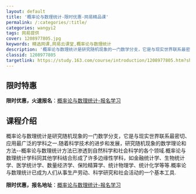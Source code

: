 ```yaml
---
layout: default
title: '概率论与数理统计-限时优惠-网易精品课'
permalink: /:categories/:title/
categories: wangyi2
tags: 网易提供
cover: 1208977805.jpg
keywords: 精选网课,网易云课堂,概率论与数理统计
description: '概率论与数理统计是研究随机现象的一门数学分支，它是与现实世界联系最密切、应用最广泛的学科之一.随着科学技术的进步和发展，'
classid: 1208977805
targetlink: https://study.163.com/course/introduction/1208977805.htm?share=1&shareId=1025206652&utm_campaign=share&utm_medium=iphoneShare&utm_source=&utm_u=1025206652
---
```


## 限时特惠

**限时优惠，火速报名**：[概率论与数理统计-报名学习](https://study.163.com/course/introduction/1208977805.htm?share=1&shareId=1025206652&utm_campaign=share&utm_medium=iphoneShare&utm_source=&utm_u=1025206652)

## 课程介绍

概率论与数理统计是研究随机现象的一门数学分支，它是与现实世界联系最密切、应用最广泛的学科之一.随着科学技术的进步和发展，研究随机现象的数学理论和方法--概率论与数理统计方法已渗透到自然科学和社会科学的各个领域.概率论与数理统计学科同其他学科结合形成了许多边缘性学科，如金融统计学、生物统计学、医学统计学、数量经济学、保险精算学、统计物理学、统计化学等等.概率论与数理统计已成为人们从事生产劳动、科学研究和社会活动的一个基本工具.

**限时优惠，报名地址**：[概率论与数理统计-报名学习](https://study.163.com/course/introduction/1208977805.htm?share=1&shareId=1025206652&utm_campaign=share&utm_medium=iphoneShare&utm_source=&utm_u=1025206652)

